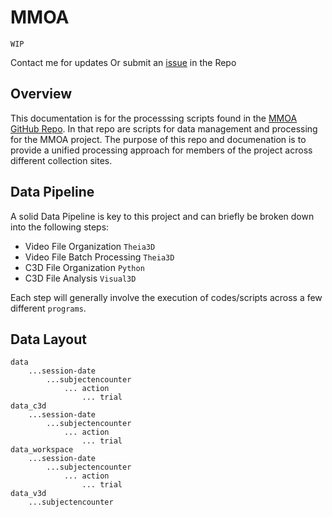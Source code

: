 # MMOA
	WIP
Contact me for updates Or submit an [issue](https://github.com/jouterleys/mmoa) in the Repo

## Overview
This documentation is for the processsing scripts found in the [MMOA GitHub Repo](https://github.com/jouterleys/mmoa).
In that repo are scripts for data management and processing for the MMOA project. The purpose of this repo and documenation is to provide a unified processing approach for members of the project across different collection sites.

## Data Pipeline
A solid Data Pipeline is key to this project and can briefly be broken down into the following steps: 

* Video File Organization `Theia3D`
* Video File Batch Processing `Theia3D`
* C3D File Organization `Python`
* C3D File Analysis `Visual3D`

Each step will generally involve the execution of codes/scripts across a few different `programs`.

## Data Layout

    data
		...session-date
			...subjectencounter
				... action
					... trial
    data_c3d
		...session-date
			...subjectencounter
				... action
					... trial
	data_workspace
		...session-date
			...subjectencounter
				... action
					... trial
	data_v3d
		...subjectencounter
